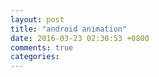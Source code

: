 ```yaml
---
layout: post
title: "android animation"
date: 2016-03-23 02:30:53 +0800
comments: true
categories: 
---
```

